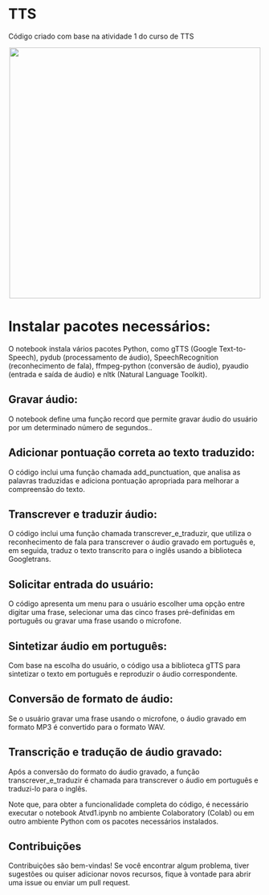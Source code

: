 # TTS

Código criado com base na atividade 1 do curso de TTS

<p align="center"><img src="./Logo.png" width="500"></p>

# Instalar pacotes necessários:

O notebook instala vários pacotes Python, como gTTS (Google Text-to-Speech), pydub (processamento de áudio), SpeechRecognition (reconhecimento de fala), ffmpeg-python (conversão de áudio), pyaudio (entrada e saída de áudio) e nltk (Natural Language Toolkit).

## Gravar áudio: 

O notebook define uma função record que permite gravar áudio do usuário por um determinado número de segundos..

## Adicionar pontuação correta ao texto traduzido: 
O código inclui uma função chamada add_punctuation, que analisa as palavras traduzidas e adiciona pontuação apropriada para melhorar a compreensão do texto.

## Transcrever e traduzir áudio: 
O código inclui uma função chamada transcrever_e_traduzir, que utiliza o reconhecimento de fala para transcrever o áudio gravado em português e, em seguida, traduz o texto transcrito para o inglês usando a biblioteca Googletrans.

## Solicitar entrada do usuário: 
O código apresenta um menu para o usuário escolher uma opção entre digitar uma frase, selecionar uma das cinco frases pré-definidas em português ou gravar uma frase usando o microfone.

## Sintetizar áudio em português: 
Com base na escolha do usuário, o código usa a biblioteca gTTS para sintetizar o texto em português e reproduzir o áudio correspondente.

## Conversão de formato de áudio: 
Se o usuário gravar uma frase usando o microfone, o áudio gravado em formato MP3 é convertido para o formato WAV.

## Transcrição e tradução de áudio gravado:
Após a conversão do formato do áudio gravado, a função transcrever_e_traduzir é chamada para transcrever o áudio em português e traduzi-lo para o inglês.

Note que, para obter a funcionalidade completa do código, é necessário executar o notebook Atvd1.ipynb no ambiente Colaboratory (Colab) ou em outro ambiente Python com os pacotes necessários instalados.

## Contribuições

Contribuições são bem-vindas! Se você encontrar algum problema, tiver sugestões ou quiser adicionar novos recursos, fique à vontade para abrir uma issue ou enviar um pull request.
